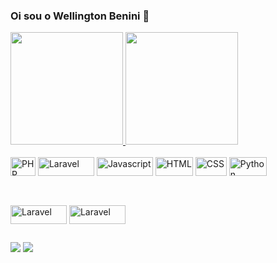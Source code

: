 ### Oi sou o Wellington Benini 👋

<div>
 <a href="https://github.com/wbenini">
  <img height="180em" src="https://github-readme-stats.vercel.app/api?username=wbenini&show_icons=true&theme=dracula&include_all_commits=true&count_private=true"/>
  <img height="180em" src="https://github-readme-stats.vercel.app/api/top-langs/?username=wbenini&layout=compact&langs_count=7&theme=dracula"/>
 </a>
</div>
  
<div style="display: inline_block"><br>
  <img align="center" alt="PHP" height="30" width="40" src="https://img.shields.io/badge/PHP-777BB4?style=for-the-badge&logo=php&logoColor=white">
  <img align="center" alt="Laravel" height="30" width="90" src="https://img.shields.io/badge/Laravel-FF2D20?style=for-the-badge&logo=laravel&logoColor=white">
  <img align="center" alt="Javascript" height="30" width="90" src="https://img.shields.io/badge/JavaScript-F7DF1E?style=for-the-badge&logo=javascript&logoColor=black">
  <img align="center" alt="HTML" height="30" width="60" src="https://img.shields.io/badge/HTML5-E34F26?style=for-the-badge&logo=html5&logoColor=white">
  <img align="center" alt="CSS" height="30" width="50" src="https://img.shields.io/badge/CSS3-1572B6?style=for-the-badge&logo=css3&logoColor=white">
  <img align="center" alt="Python" height="30" width="60" src="https://img.shields.io/badge/Python-14354C?style=for-the-badge&logo=python&logoColor=white">
</div>
  
##

<div style="display: inline_block"><br>
  <img align="center" alt="Laravel" height="30" width="90" src="https://img.shields.io/badge/Windows-0078D6?style=for-the-badge&logo=windows&logoColor=white">
  <img align="center" alt="Laravel" height="30" width="90" src="https://img.shields.io/badge/Ubuntu-E95420?style=for-the-badge&logo=ubuntu&logoColor=white">
</div>

##
 
<div> 
  <a href = "mailto:benini.wellington@gmail.com"><img src="https://img.shields.io/badge/-Gmail-%23333?style=for-the-badge&logo=gmail&logoColor=white" target="_blank"></a>
  <a href="https://www.linkedin.com/in/wellingtonbenini/" target="_blank"><img src="https://img.shields.io/badge/-LinkedIn-%230077B5?style=for-the-badge&logo=linkedin&logoColor=white" target="_blank"></a>
</div>

